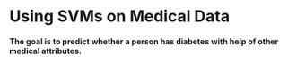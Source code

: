 Using SVMs on Medical Data
==========================


#### The goal is to predict whether a person has diabetes with help of other medical attributes.
